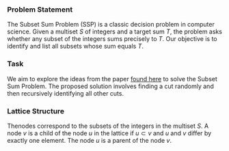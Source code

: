 ### Problem Statement

The Subset Sum Problem (SSP) is a classic decision problem in computer science. Given a multiset $S$ of integers and a target sum $T$, the problem asks whether any subset of the integers sums precisely to $T$. 
Our objective is to identify and list all subsets whose sum equals $T$.

### Task

We aim to explore the ideas from the paper [found here](https://citeseerx.ist.psu.edu/document?repid=rep1&type=pdf&doi=bccf6a78e6e9473a96e2b876451635a459dbcb96) to solve the Subset Sum Problem. The proposed solution involves finding a cut randomly and then recursively identifying all other cuts.

### Lattice Structure

Thenodes correspond to the subsets of the integers in the multiset $S$. A node $v$ is a child of the node $u$ in the lattice if  $u \subset v$  and $u$ and $v$ differ by exactly one element. The node $u$ is a parent of the node $v$.
